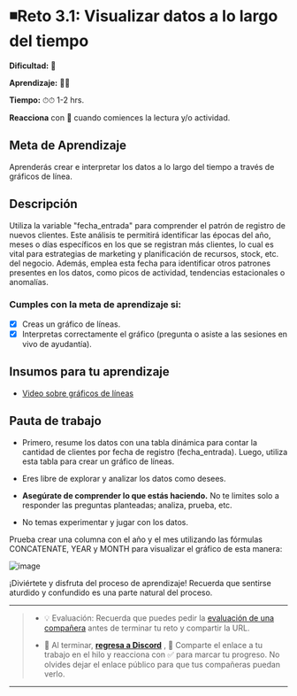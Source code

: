 # ◾Reto 3.1: Visualizar datos a lo largo del tiempo

**Dificultad:** 🌻

**Aprendizaje:** 🍯🍯

**Tiempo:** ⏱⏱ 1-2 hrs.

**Reacciona** con :eyes: cuando comiences la lectura y/o actividad.

## Meta de Aprendizaje

Aprenderás crear e interpretar los datos a lo largo del tiempo a través de gráficos de línea.

## Descripción

Utiliza la variable "fecha_entrada" para comprender el patrón de registro de nuevos clientes. Este análisis te permitirá identificar las épocas del año, meses o días específicos en los que se registran más clientes, lo cual es vital para estrategias de marketing y planificación de recursos, stock, etc. del negocio. Además, emplea esta fecha para identificar otros patrones presentes en los datos, como picos de actividad, tendencias estacionales o anomalías. 

### Cumples con la meta de aprendizaje si:

- [x] Creas un gráfico de líneas.
- [x] Interpretas correctamente el gráfico (pregunta o asiste a las sesiones en vivo de ayudantía).

## Insumos para tu aprendizaje

- [Video sobre gráficos de líneas](https://www.youtube.com/watch?v=HXYZRCWfV7M)

## Pauta de trabajo

- Primero, resume los datos con una tabla dinámica para contar la cantidad de clientes por fecha de registro (fecha_entrada). Luego, utiliza esta tabla para crear un gráfico de líneas.

- Eres libre de explorar y analizar los datos como desees.

- **Asegúrate de comprender lo que estás haciendo.** No te limites solo a responder las preguntas planteadas; analiza, prueba, etc.

- No temas experimentar y jugar con los datos.

Prueba crear una columna con el año y el mes utilizando las fórmulas CONCATENATE, YEAR y MONTH para visualizar el gráfico de esta manera:

![image](../../00_assets/350093985-a687c14e-72d3-42ef-8cf0-c92f28641394.png)

¡Diviértete y disfruta del proceso de aprendizaje! Recuerda que sentirse aturdido y confundido es una parte natural del proceso.

---

> - 💡 Evaluación: Recuerda que puedes pedir la [evaluación de una compañera](../curruculum_model/lea_model_06_assessment.md) antes de terminar tu reto y compartir la URL.
> 
> - :mega: Al terminar, [**regresa a Discord**](https://discord.com/channels/1209273049304666113/1209888657507487744) , 💬 Comparte el enlace a tu trabajo en el hilo y reacciona con ✅ para marcar tu progreso. No olvides dejar el enlace público para que tus compañeras puedan verlo.

---
